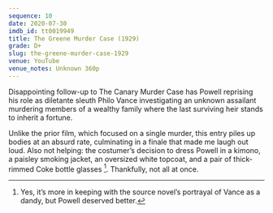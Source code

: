 ```yaml
---
sequence: 10
date: 2020-07-30
imdb_id: tt0019949
title: The Greene Murder Case (1929)
grade: D+
slug: the-greene-murder-case-1929
venue: YouTube
venue_notes: Unknown 360p
---
```


Disappointing follow-up to <span data-imdb-id="tt0019745">The Canary Murder Case</span> has Powell reprising his role as diletante sleuth Philo Vance investigating an unknown assailant murdering members of a wealthy family where the last surviving heir stands to inherit a fortune.

<!-- end -->

<span data-snippet>Unlike the prior film, which focused on a single murder, this entry piles up bodies at an absurd rate, culminating in a finale that made me laugh out loud.</span> Also not helping: the costumer’s decision to dress Powell in a kimono, a paisley smoking jacket, an oversized white topcoat, and a pair of thick-rimmed Coke bottle glasses [^1]. Thankfully, not all at once.

[^1]: Yes, it’s more in keeping with the source novel’s portrayal of Vance as a dandy, but Powell deserved better.
